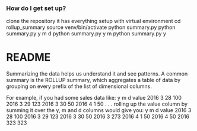 ### How do I get set up? ###
clone the repository it has everything setup with virtual environment
	cd rollup_summary
	source venv/bin/activate
	python summary.py
	python summary.py y m d
	python summary.py y m
	python summary.py y
# README #

Summarizing the data helps
us understand it and see patterns. A common summary is the ROLLUP summary,
which aggregates a table of data by grouping on every prefix of the list of
dimensional columns.

For example, if you had some sales data like:
y m d value
2016 3 28 100
2016 3 29 123
2016 3 30 50
2016 4 1 50
. . . rolling up the value column by summing it over the y, m and d columns
would give you:
y m d value
2016 3 28 100
2016 3 29 123
2016 3 30 50
2016 3 273
2016 4 1 50
2016 4 50
2016 323
323

